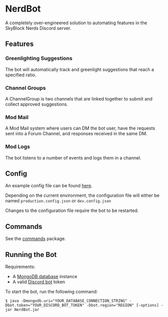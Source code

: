 # NerdBot

A completely over-engineered solution to automating features in the SkyBlock Nerds Discord server.

## Features

### Greenlighting Suggestions

The bot will automatically track and greenlight suggestions that reach a specified ratio.

### Channel Groups

A ChannelGroup is two channels that are linked together to submit and collect approved suggestions.

### Mod Mail

A Mod Mail system where users can DM the bot user, have the requests sent into a Forum Channel, and responses received
in the same DM.

### Mod Logs

The bot listens to a number of events and logs them in a channel.

## Config

An example config file can be
found [here](https://github.com/TheMGRF/NerdBot/blob/master/src/main/resources/example-config.json).

Depending on the current environment, the configuration file will either be named `production.config.json`
or `dev.config.json`

Changes to the configuration file require the bot to be restarted.

## Commands

See the [commands](https://github.com/TheMGRF/NerdBot/tree/master/src/main/java/net/hypixel/nerdbot/command) package.

## Running the Bot

Requirements:

- A [MongoDB database](https://www.mongodb.com/free-cloud-database) instance
- A valid [Discord bot](https://discord.com/developers/applications/me) token

To start the bot, run the following command:

```shell
$ java -Dmongodb.uri="YOUR_DATABASE_CONNECTION_STRING" -Dbot.token="YOUR_DISCORD_BOT_TOKEN" -Dbot.region="REGION" [-options] -jar NerdBot.jar
```
